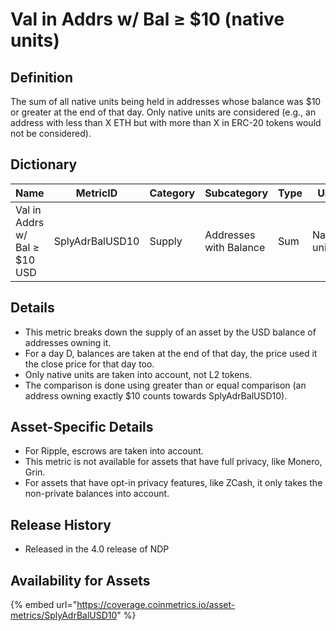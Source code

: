 # Val in Addrs w/ Bal ≥ $10 (native units)

## Definition

The sum of all native units being held in addresses whose balance was $10 or greater at the end of that day. Only native units are considered (e.g., an address with less than X ETH but with more than X in ERC-20 tokens would not be considered).

## Dictionary

| Name                          | MetricID        | Category | Subcategory            | Type | Unit         | Interval |
| ----------------------------- | --------------- | -------- | ---------------------- | ---- | ------------ | -------- |
| Val in Addrs w/ Bal ≥ $10 USD | SplyAdrBalUSD10 | Supply   | Addresses with Balance | Sum  | Native units | 1 day    |

## Details

* This metric breaks down the supply of an asset by the USD balance of addresses owning it.
* For a day D, balances are taken at the end of that day, the price used it the close price for that day too.
* Only native units are taken into account, not L2 tokens.
* The comparison is done using greater than or equal comparison (an address owning exactly $10 counts towards SplyAdrBalUSD10).

## Asset-Specific Details

* For Ripple, escrows are taken into account.
* This metric is not available for assets that have full privacy, like Monero, Grin.
* For assets that have opt-in privacy features, like ZCash, it only takes the non-private balances into account.

## Release History

* Released in the 4.0 release of NDP

## Availability for Assets

{% embed url="https://coverage.coinmetrics.io/asset-metrics/SplyAdrBalUSD10" %}
